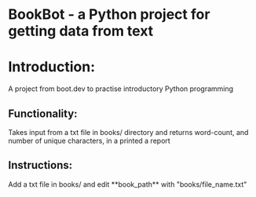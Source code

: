 # BookBot - a Python project for getting data from text

<h1>Introduction:</h1>
A project from boot.dev to practise introductory Python programming

<h2>Functionality:</h2>
Takes input from a txt file in books/ directory and returns word-count, and number of unique characters, in a printed a report

<h2>Instructions:</h2>
Add a txt file in books/ and edit **book_path** with "books/file_name.txt"

